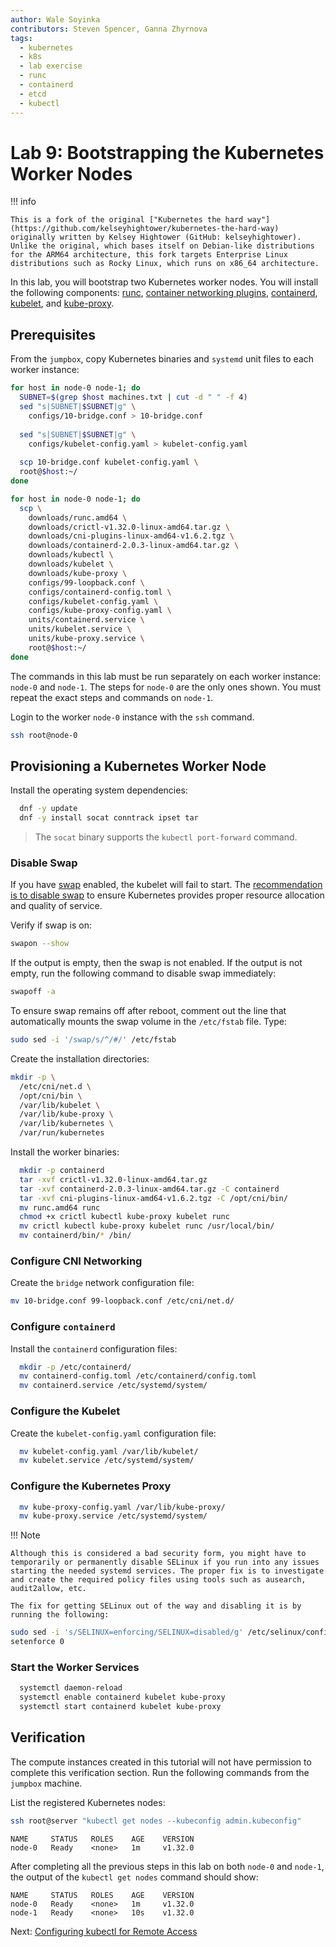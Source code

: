 ```yaml
---
author: Wale Soyinka
contributors: Steven Spencer, Ganna Zhyrnova
tags:
  - kubernetes
  - k8s
  - lab exercise
  - runc
  - containerd
  - etcd
  - kubectl
---
```


# Lab 9: Bootstrapping the Kubernetes Worker Nodes

!!! info

    This is a fork of the original ["Kubernetes the hard way"](https://github.com/kelseyhightower/kubernetes-the-hard-way) originally written by Kelsey Hightower (GitHub: kelseyhightower). Unlike the original, which bases itself on Debian-like distributions for the ARM64 architecture, this fork targets Enterprise Linux distributions such as Rocky Linux, which runs on x86_64 architecture.

In this lab, you will bootstrap two Kubernetes worker nodes. You will install the following components: [runc](https://github.com/opencontainers/runc), [container networking plugins](https://github.com/containernetworking/cni), [containerd](https://github.com/containerd/containerd), [kubelet](https://kubernetes.io/docs/reference/command-line-tools-reference/kubelet/), and [kube-proxy](https://kubernetes.io/docs/concepts/cluster-administration/proxies).

## Prerequisites

From the `jumpbox`, copy Kubernetes binaries and `systemd` unit files to each worker instance:

```bash
for host in node-0 node-1; do
  SUBNET=$(grep $host machines.txt | cut -d " " -f 4)
  sed "s|SUBNET|$SUBNET|g" \
    configs/10-bridge.conf > 10-bridge.conf 
    
  sed "s|SUBNET|$SUBNET|g" \
    configs/kubelet-config.yaml > kubelet-config.yaml
    
  scp 10-bridge.conf kubelet-config.yaml \
  root@$host:~/
done
```

```bash
for host in node-0 node-1; do
  scp \
    downloads/runc.amd64 \
    downloads/crictl-v1.32.0-linux-amd64.tar.gz \
    downloads/cni-plugins-linux-amd64-v1.6.2.tgz \
    downloads/containerd-2.0.3-linux-amd64.tar.gz \
    downloads/kubectl \
    downloads/kubelet \
    downloads/kube-proxy \
    configs/99-loopback.conf \
    configs/containerd-config.toml \
    configs/kubelet-config.yaml \
    configs/kube-proxy-config.yaml \
    units/containerd.service \
    units/kubelet.service \
    units/kube-proxy.service \
    root@$host:~/
done
```

The commands in this lab must be run separately on each worker instance: `node-0` and `node-1`. The steps for `node-0` are the only ones shown. You must repeat the exact steps and commands on `node-1`.

Login to the worker `node-0` instance with the `ssh` command.

```bash
ssh root@node-0
```

## Provisioning a Kubernetes Worker Node

Install the operating system dependencies:

```bash
  dnf -y update
  dnf -y install socat conntrack ipset tar
```

> The `socat` binary supports the `kubectl port-forward` command.

### Disable Swap

If you have [swap](https://help.ubuntu.com/community/SwapFaq) enabled, the kubelet will fail to start. The [recommendation is to disable swap](https://github.com/kubernetes/kubernetes/issues/7294) to ensure Kubernetes provides proper resource allocation and quality of service.

Verify if swap is on:

```bash
swapon --show
```

If the output is empty, then the swap is not enabled. If the output is not empty, run the following command to disable swap immediately:

```bash
swapoff -a
```

To ensure swap remains off after reboot, comment out the line that automatically mounts the swap volume in the `/etc/fstab` file. Type:

```bash
sudo sed -i '/swap/s/^/#/' /etc/fstab
```

Create the installation directories:

```bash
mkdir -p \
  /etc/cni/net.d \
  /opt/cni/bin \
  /var/lib/kubelet \
  /var/lib/kube-proxy \
  /var/lib/kubernetes \
  /var/run/kubernetes
```

Install the worker binaries:

```bash
  mkdir -p containerd
  tar -xvf crictl-v1.32.0-linux-amd64.tar.gz
  tar -xvf containerd-2.0.3-linux-amd64.tar.gz -C containerd
  tar -xvf cni-plugins-linux-amd64-v1.6.2.tgz -C /opt/cni/bin/
  mv runc.amd64 runc
  chmod +x crictl kubectl kube-proxy kubelet runc 
  mv crictl kubectl kube-proxy kubelet runc /usr/local/bin/
  mv containerd/bin/* /bin/
```

### Configure CNI Networking

Create the `bridge` network configuration file:

```bash
mv 10-bridge.conf 99-loopback.conf /etc/cni/net.d/
```

### Configure `containerd`

Install the `containerd` configuration files:

```bash
  mkdir -p /etc/containerd/
  mv containerd-config.toml /etc/containerd/config.toml
  mv containerd.service /etc/systemd/system/
```

### Configure the Kubelet

Create the `kubelet-config.yaml` configuration file:

```bash
  mv kubelet-config.yaml /var/lib/kubelet/
  mv kubelet.service /etc/systemd/system/
```

### Configure the Kubernetes Proxy

```bash
  mv kube-proxy-config.yaml /var/lib/kube-proxy/
  mv kube-proxy.service /etc/systemd/system/
```

!!! Note

    Although this is considered a bad security form, you might have to temporarily or permanently disable SELinux if you run into any issues starting the needed systemd services. The proper fix is to investigate and create the required policy files using tools such as ausearch, audit2allow, etc.  

    The fix for getting SELinux out of the way and disabling it is by running the following:
  
  ```bash
  sudo sed -i 's/SELINUX=enforcing/SELINUX=disabled/g' /etc/selinux/config
  setenforce 0
  ```

### Start the Worker Services

```bash
  systemctl daemon-reload
  systemctl enable containerd kubelet kube-proxy
  systemctl start containerd kubelet kube-proxy
```

## Verification

The compute instances created in this tutorial will not have permission to complete this verification section. Run the following commands from the `jumpbox` machine.

List the registered Kubernetes nodes:

```bash
ssh root@server "kubectl get nodes --kubeconfig admin.kubeconfig"
```

```text
NAME     STATUS   ROLES    AGE    VERSION
node-0   Ready    <none>   1m     v1.32.0
```

After completing all the previous steps in this lab on both `node-0` and `node-1`, the output of the `kubectl get nodes` command should show:

```text
NAME     STATUS   ROLES    AGE    VERSION
node-0   Ready    <none>   1m     v1.32.0
node-1   Ready    <none>   10s    v1.32.0
```

Next: [Configuring kubectl for Remote Access](lab10-configuring-kubectl.md)
